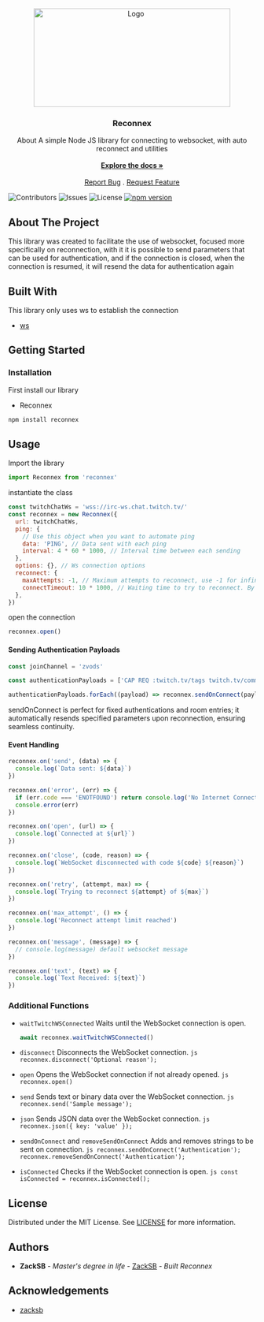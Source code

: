 <br/>
<p align="center">
  <a href="https://github.com/ZackSB/Reconnex">
    <img src="https://i.imgur.com/vLIaIBy.png" alt="Logo" width="400" height="200">
  </a>

  <h3 align="center">Reconnex</h3>

  <p align="center">
    About
A simple Node JS library for connecting to websocket, with auto reconnect and utilities
    <br/>
    <br/>
    <a href="https://github.com/ZackSB/Reconnex"><strong>Explore the docs »</strong></a>
    <br/>
    <br/>
    <a href="https://github.com/ZackSB/Reconnex/issues">Report Bug</a>
    .
    <a href="https://github.com/ZackSB/Reconnex/issues">Request Feature</a>
  </p>
</p>

![Contributors](https://img.shields.io/github/contributors/zaacksb/Reconnex?color=dark-green) ![Issues](https://img.shields.io/github/issues/zaacksb/Reconnex) ![License](https://img.shields.io/github/license/zaacksb/Reconnex)
[![npm version](https://img.shields.io/npm/v/reconnex.svg?style=flat)](https://www.npmjs.com/package/reconnex)

## About The Project

This library was created to facilitate the use of websocket, focused more specifically on reconnection, with it it is possible to send parameters that can be used for authentication, and if the connection is closed, when the connection is resumed, it will resend the data for authentication again

## Built With

This library only uses ws to establish the connection

- [ws](https://www.npmjs.com/package/ws)

## Getting Started

### Installation

First install our library

- Reconnex

```sh
npm install reconnex
```

## Usage

Import the library

```js
import Reconnex from 'reconnex'
```

instantiate the class

```js
const twitchChatWs = 'wss://irc-ws.chat.twitch.tv/'
const reconnex = new Reconnex({
  url: twitchChatWs,
  ping: {
    // Use this object when you want to automate ping
    data: 'PING', // Data sent with each ping
    interval: 4 * 60 * 1000, // Interval time between each sending
  },
  options: {}, // Ws connection options
  reconnect: {
    maxAttempts: -1, // Maximum attempts to reconnect, use -1 for infinite, default is 10
    connectTimeout: 10 * 1000, // Waiting time to try to reconnect. By default it is 5 seconds
  },
})
```

open the connection

```js
reconnex.open()
```

#### Sending Authentication Payloads

```js
const joinChannel = 'zvods'

const authenticationPayloads = ['CAP REQ :twitch.tv/tags twitch.tv/commands', 'PASS SCHMOOPIIE', 'NICK justinfan4194', 'USER justinfan4194 8 * :justinfan4194', `JOIN #${joinChannel}`]

authenticationPayloads.forEach((payload) => reconnex.sendOnConnect(payload))
```

sendOnConnect is perfect for fixed authentications and room entries; it automatically resends specified parameters upon reconnection, ensuring seamless continuity.

#### Event Handling

```js
reconnex.on('send', (data) => {
  console.log(`Data sent: ${data}`)
})

reconnex.on('error', (err) => {
  if (err.code === 'ENOTFOUND') return console.log('No Internet Connection')
  console.error(err)
})

reconnex.on('open', (url) => {
  console.log(`Connected at ${url}`)
})

reconnex.on('close', (code, reason) => {
  console.log(`WebSocket disconnected with code ${code} ${reason}`)
})

reconnex.on('retry', (attempt, max) => {
  console.log(`Trying to reconnect ${attempt} of ${max}`)
})

reconnex.on('max_attempt', () => {
  console.log('Reconnect attempt limit reached')
})

reconnex.on('message', (message) => {
  // console.log(message) default websocket message
})

reconnex.on('text', (text) => {
  console.log(`Text Received: ${text}`)
})
```

### Additional Functions

- `waitTwitchWSConnected`
  Waits until the WebSocket connection is open.
  ```js
  await reconnex.waitTwitchWSConnected()
  ```
- `disconnect`
  Disconnects the WebSocket connection.
  `js
     reconnex.disconnect('Optional reason');
   `
- `open`
  Opens the WebSocket connection if not already opened.
  `js
     reconnex.open()
   `
- `send`
  Sends text or binary data over the WebSocket connection.
  `js
     reconnex.send('Sample message');
   `
- `json`
  Sends JSON data over the WebSocket connection.
  `js
     reconnex.json({ key: 'value' });
   `
- `sendOnConnect` and `removeSendOnConnect`
  Adds and removes strings to be sent on connection.
  `js
     reconnex.sendOnConnect('Authentication');
     reconnex.removeSendOnConnect('Authentication');
   `

- `isConnected`
  Checks if the WebSocket connection is open.
  `js
     const isConnected = reconnex.isConnected();
   `

## License

Distributed under the MIT License. See [LICENSE](https://github.com/ZackSB/Reconnex/blob/main/LICENSE.md) for more information.

## Authors

- **ZackSB** - _Master's degree in life_ - [ZackSB](https://github.com/zaacksb/) - _Built Reconnex_

## Acknowledgements

- [zacksb](https://github.com/zaacksb)
